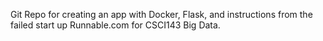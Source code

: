Git Repo for creating an app with Docker, Flask, and instructions from the failed start up Runnable.com for CSCI143 Big Data.
